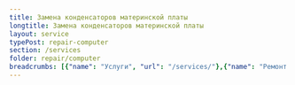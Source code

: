 ```yaml
---
title: Замена конденсаторов материнской платы
longtitle: Замена конденсаторов материнской платы
layout: service
typePost: repair-computer
section: /services
folder: repair/computer
breadcrumbs: [{"name": "Услуги", "url": "/services/"},{"name": "Ремонт устройств", "url": "/services/repair/"},{"name": "Компьютер", "url": "/services/repair/computer/"}]
---
```

